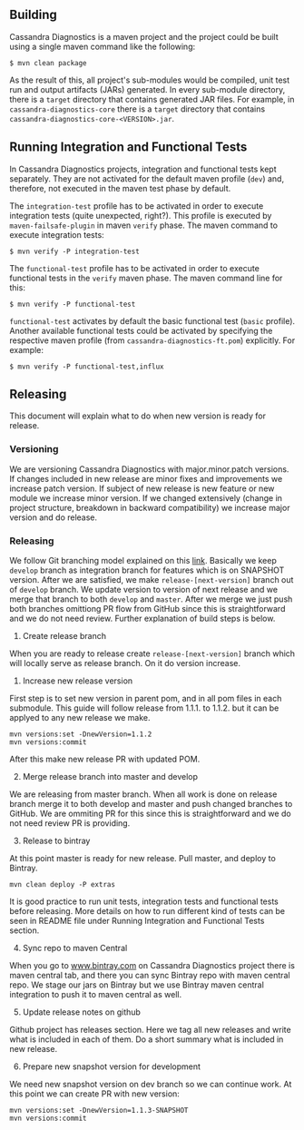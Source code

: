 ## Building

Cassandra Diagnostics is a maven project and the project could be built using a single maven command like the following:

```
$ mvn clean package
```

As the result of this, all project's sub-modules would be compiled, unit test run and output artifacts (JARs) generated. In every sub-module directory, there is a `target` directory that contains generated JAR files. For example, in `cassandra-diagnostics-core` there is a `target` directory that contains `cassandra-diagnostics-core-<VERSION>.jar`.

## Running Integration and Functional Tests

In Cassandra Diagnostics projects, integration and functional tests kept separately. They are not activated for the default maven profile (`dev`) and, therefore, not executed in the maven test phase by default.

The `integration-test` profile has to be activated in order to execute integration tests (quite unexpected, right?). This profile is executed by `maven-failsafe-plugin` in maven `verify` phase. The maven command to execute integration tests:

```
$ mvn verify -P integration-test
```

The `functional-test` profile has to be activated in order to execute functional tests in the `verify` maven phase. The maven command line for this:

```
$ mvn verify -P functional-test
```

`functional-test` activates by default the basic functional test (`basic` profile). Another available functional tests could be activated by specifying the respective maven profile (from `cassandra-diagnostics-ft.pom`) explicitly. For example:

```
$ mvn verify -P functional-test,influx
```  


## Releasing

This document will explain what to do when new version is ready for release.

### Versioning

We are versioning Cassandra Diagnostics with major.minor.patch versions. If changes included in new release are minor fixes and improvements we increase patch version. If subject of new release is new feature or new module we increase minor version. If we changed extensively (change in project structure, breakdown in backward compatibility) we increase major version and do release.

### Releasing

We follow Git branching model explained on this [link](http://nvie.com/posts/a-successful-git-branching-model/). Basically we keep `develop` branch as integration branch for features which is on SNAPSHOT version. After we are satisfied, we make `release-[next-version]` branch out of `develop` branch. We update version to version of next release and we merge that branch to both `develop` and `master`. After we merge we just push both branches omittiong PR flow from GitHub since this is straightforward and we do not need review. Further explanation of build steps is below. 

1. Create release branch

When you are ready to release create `release-[next-version]` branch which will locally serve as release branch. On it do version increase.

1. Increase new release version

First step is to set new version in parent pom, and in all pom files in each submodule. This guide will follow release from 1.1.1. to 1.1.2. but it can be applyed to any new release we make.

```
mvn versions:set -DnewVersion=1.1.2
mvn versions:commit  
```

After this make new release PR with updated POM.

2. Merge release branch into master and develop

We are releasing from master branch. When all work is done on release branch merge it to both develop and master and push changed branches to GitHub. We are ommiting PR for this since this is straightforward and we do not need review PR is providing.

3. Release to bintray

At this point master is ready for new release. Pull master, and deploy to Bintray.

```
mvn clean deploy -P extras
```

It is good practice to run unit tests, integration tests and functional tests before releasing. More details on how to run different kind of tests can be seen in README file under Running Integration and Functional Tests section.

4. Sync repo to maven Central

When you go to www.bintray.com on Cassandra Diagnostics project there is maven central tab, and there you can sync Bintray repo with maven central repo. We stage our jars on Bintray but we use Bintray maven central integration to push it to maven central as well.

5. Update release notes on github

Github project has releases section. Here we tag all new releases and write what is included in each of them. Do a short summary what is included in new release.

6. Prepare new snapshot version for development

We need new snapshot version on dev branch so we can continue work. At this point we can create PR with new version:

```
mvn versions:set -DnewVersion=1.1.3-SNAPSHOT
mvn versions:commit  
```
